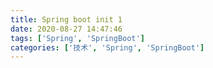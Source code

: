 ```yaml
---
title: Spring boot init 1
date: 2020-08-27 14:47:46
tags: ['Spring', 'SpringBoot']
categories: ['技术', 'Spring', 'SpringBoot']
---
```


